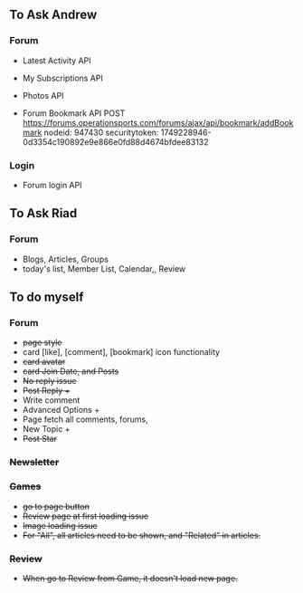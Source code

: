 ## To Ask Andrew
### Forum
- Latest Activity API
- My Subscriptions API
- Photos API

- Forum Bookmark API
POST
https://forums.operationsports.com/forums/ajax/api/bookmark/addBookmark
nodeid: 947430
securitytoken: 1749228946-0d3354c190892e9e866e0fd88d4674bfdee83132

### Login
- Forum login API

## To Ask Riad
### Forum
- Blogs, Articles, Groups
- today's list, Member List, Calendar,, Review

## To do myself
### Forum
- <s>page style</s>
- card [like], [comment], [bookmark] icon functionality
- <s>card avatar</s>
- <s>card Join Date, and Posts</s>
- <s>No reply issue</s>
- <s>Post Reply +</s>
- Write comment
- Advanced Options +
- Page fetch all comments, forums,
- New Topic +
- <s>Post Star<s>
### Newsletter

### Games
- go to page button
- Review page at first loading issue
- Image loading issue
- For "All", all articles need to be shown, and "Related" in articles.

### Review
- When go to Review from Game, it doesn't load new page.
